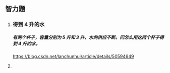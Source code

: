 ## 智力题

1. ### 得到 4 升的水

   ##### 有两个杯子，容量分别为 5 升和 3 升，水的供应不断。问怎么用这两个杯子得到 4 升的水。

   https://blog.csdn.net/lanchunhui/article/details/50594649

2. 